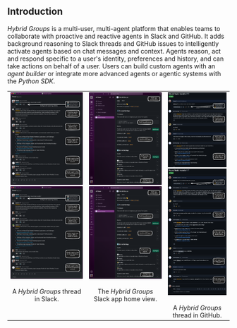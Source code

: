 ## Introduction

*Hybrid Groups* is a multi-user, multi-agent platform that enables teams to collaborate with proactive and reactive agents in Slack and GitHub. 
It adds background reasoning to Slack threads and GitHub issues to intelligently activate agents based on chat messages and context. 
Agents reason, act and respond specific to a user's identity, preferences and history, and can take actions on behalf of a user.
Users can build custom agents with an *agent builder* or integrate more advanced agents or agentic systems with the *Python SDK*.

<table>
<tr>
<td valign="top" align="center">
<div class="image-zoom">
<a href="/images/intro/intro-1.png" target="_blank"><img src="/images/intro/intro-1.png" width="400" class="thumbnail"></a>
<a href="/images/intro/intro-1.png" target="_blank" class="large-link"><img src="/images/intro/intro-1.png" class="large"></a>
</div>
<br>
A <i>Hybrid Groups</i> thread in Slack.
</td>
<td valign="top" align="center">
<div class="image-zoom">
<a href="/images/intro/intro-2.png" target="_blank"><img src="/images/intro/intro-2.png" width="400" class="thumbnail"></a>
<a href="/images/intro/intro-2.png" target="_blank" class="large-link"><img src="/images/intro/intro-2.png" class="large"></a>
</div>
<br>
The <i>Hybrid Groups</i> Slack app home view.
</td>
<td valign="top" align="center">
<div class="image-zoom">
<a href="/images/intro/intro-3.png" target="_blank"><img src="/images/intro/intro-3-crop.png" width="400" class="thumbnail"></a>
<a href="/images/intro/intro-3.png" target="_blank" class="large-link"><img src="/images/intro/intro-3.png" class="large"></a>
</div>
<br>
A <i>Hybrid Groups</i> thread in GitHub.
</td>
</tr>
</table>
